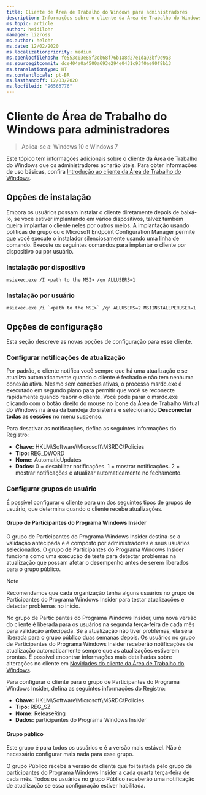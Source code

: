 ```yaml
---
title: Cliente de Área de Trabalho do Windows para administradores
description: Informações sobre o cliente da Área de Trabalho do Windows úteis principalmente para administradores.
ms.topic: article
author: heidilohr
manager: lizross
ms.author: helohr
ms.date: 12/02/2020
ms.localizationpriority: medium
ms.openlocfilehash: fe553c03e85f3cb68f76b1a8d27e1da93bf9d9a3
ms.sourcegitcommit: dce404a0a4500a693e294e0431c93f0ae90f8b13
ms.translationtype: HT
ms.contentlocale: pt-BR
ms.lasthandoff: 12/03/2020
ms.locfileid: "96563776"
---
```

# <a name="windows-desktop-client-for-admins"></a>Cliente de Área de Trabalho do Windows para administradores

>Aplica-se a: Windows 10 e Windows 7

Este tópico tem informações adicionais sobre o cliente da Área de Trabalho do Windows que os administradores acharão úteis. Para obter informações de uso básicas, confira [Introdução ao cliente da Área de Trabalho do Windows](windowsdesktop.md).

## <a name="installation-options"></a>Opções de instalação

Embora os usuários possam instalar o cliente diretamente depois de baixá-lo, se você estiver implantando em vários dispositivos, talvez também queira implantar o cliente neles por outros meios. A implantação usando políticas de grupo ou o Microsoft Endpoint Configuration Manager permite que você execute o instalador silenciosamente usando uma linha de comando. Execute os seguintes comandos para implantar o cliente por dispositivo ou por usuário.

### <a name="per-device-installation"></a>Instalação por dispositivo

```
msiexec.exe /I <path to the MSI> /qn ALLUSERS=1
```

### <a name="per-user-installation"></a>Instalação por usuário

```
msiexec.exe /i `<path to the MSI>` /qn ALLUSERS=2 MSIINSTALLPERUSER=1
```

## <a name="configuration-options"></a>Opções de configuração

Esta seção descreve as novas opções de configuração para esse cliente.

### <a name="configure-update-notifications"></a>Configurar notificações de atualização

Por padrão, o cliente notifica você sempre que há uma atualização e se atualiza automaticamente quando o cliente é fechado e não tem nenhuma conexão ativa. Mesmo sem conexões ativas, o processo msrdc.exe é executado em segundo plano para permitir que você se reconecte rapidamente quando reabrir o cliente. Você pode parar o msrdc.exe clicando com o botão direito do mouse no ícone da Área de Trabalho Virtual do Windows na área da bandeja do sistema e selecionando **Desconectar todas as sessões** no menu suspenso.

Para desativar as notificações, defina as seguintes informações do Registro:

- **Chave:** HKLM\Software\Microsoft\MSRDC\Policies
- **Tipo:** REG_DWORD
- **Nome:** AutomaticUpdates
- **Dados:** 0 = desabilitar notificações. 1 = mostrar notificações. 2 = mostrar notificações e atualizar automaticamente no fechamento.

### <a name="configure-user-groups"></a>Configurar grupos de usuário

É possível configurar o cliente para um dos seguintes tipos de grupos de usuário, que determina quando o cliente recebe atualizações.

#### <a name="insider-group"></a>Grupo de Participantes do Programa Windows Insider

O grupo de Participantes do Programa Windows Insider destina-se a validação antecipada e é composto por administradores e seus usuários selecionados. O grupo de Participantes do Programa Windows Insider funciona como uma execução de teste para detectar problemas na atualização que possam afetar o desempenho antes de serem liberados para o grupo público.

> [!NOTE]
> Recomendamos que cada organização tenha alguns usuários no grupo de Participantes do Programa Windows Insider para testar atualizações e detectar problemas no início.

No grupo de Participantes do Programa Windows Insider, uma nova versão do cliente é liberada para os usuários na segunda terça-feira de cada mês para validação antecipada. Se a atualização não tiver problemas, ela será liberada para o grupo público duas semanas depois. Os usuários no grupo de Participantes do Programa Windows Insider receberão notificações de atualização automaticamente sempre que as atualizações estiverem prontas. É possível encontrar informações mais detalhadas sobre alterações no cliente em [Novidades do cliente da Área de Trabalho do Windows](windowsdesktop-whatsnew.md).

Para configurar o cliente para o grupo de Participantes do Programa Windows Insider, defina as seguintes informações do Registro:

- **Chave:** HKLM\Software\Microsoft\MSRDC\Policies
- **Tipo:** REG_SZ
- **Nome:** ReleaseRing
- **Dados:** participantes do Programa Windows Insider

#### <a name="public-group"></a>Grupo público

Este grupo é para todos os usuários e é a versão mais estável. Não é necessário configurar mais nada para esse grupo.

O grupo Público recebe a versão do cliente que foi testada pelo grupo de participantes do Programa Windows Insider a cada quarta terça-feira de cada mês. Todos os usuários no grupo Público receberão uma notificação de atualização se essa configuração estiver habilitada.
